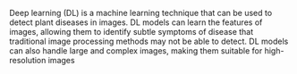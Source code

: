 Deep learning (DL) is a machine learning technique that can be used to detect plant diseases in images. DL models can learn the features of images, allowing them to identify subtle symptoms of disease that traditional image processing methods may not be able to detect. DL models can also handle large and complex images, making them suitable for high-resolution images
